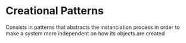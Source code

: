 # Creational Patterns

Consists in patterns that abstracts the instanciation process in order to make a system more independent on how its objects are created 